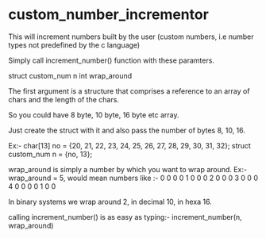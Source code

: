 # custom_number_incrementor
This will increment numbers built by the user (custom numbers, i.e number types not predefined by the c language)

Simply call increment_number() function with these paramters.

struct custom_num n
int wrap_around

The first argument is a structure that comprises a reference to an array of chars and 
the length of the chars.

So you could have 8 byte, 10 byte, 16 byte etc array.

Just create the struct with it and also pass the number of bytes 8, 10, 16.

Ex:-
    char[13] no = {20, 21, 22, 23, 24, 25, 26, 27, 28, 29, 30, 31, 32};
    struct custom_num n = {no, 13};

wrap_around is simply a number by which you want to wrap around.
Ex:-
    wrap_around = 5, would mean numbers like :-
    0 0 0 0
    1 0 0 0
    2 0 0 0
    3 0 0 0
    4 0 0 0
    0 1 0 0

In binary systems we wrap around 2, in decimal 10, in hexa 16.

calling increment_number() is as easy as typing:-
increment_number(n, wrap_around)
